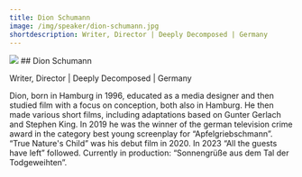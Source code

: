 ```yaml
---
title: Dion Schumann
image: /img/speaker/dion-schumann.jpg
shortdescription: Writer, Director | Deeply Decomposed | Germany
---
```

<img src="/img/speaker/dion-schumann.jpg">
## Dion Schumann

Writer, Director | Deeply Decomposed | Germany

Dion, born in Hamburg in 1996, educated as a media designer and then studied film with a focus on conception, both also in Hamburg. He then made various short films, including adaptations based on Gunter Gerlach and Stephen King. In 2019 he was the winner of the german television crime award in the category best young screenplay for “Apfelgriebschmann”. “True Nature's Child” was his debut film in 2020. In 2023 “All the guests have left” followed. Currently in production: “Sonnengrüße aus dem Tal der Todgeweihten”.

